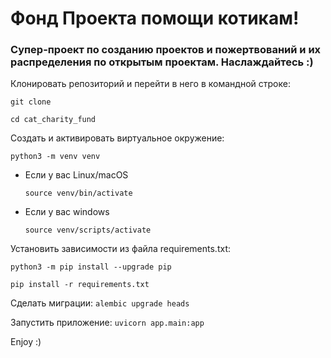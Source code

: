 # Фонд Проекта помощи котикам!

### Супер-проект по созданию проектов и пожертвований и их распределения по открытым проектам. Наслаждайтесь :)

Клонировать репозиторий и перейти в него в командной строке:

```
git clone 
```

```
cd cat_charity_fund
```

Cоздать и активировать виртуальное окружение:

```
python3 -m venv venv
```

* Если у вас Linux/macOS

    ```
    source venv/bin/activate
    ```

* Если у вас windows

    ```
    source venv/scripts/activate
    ```

Установить зависимости из файла requirements.txt:

```
python3 -m pip install --upgrade pip
```

```
pip install -r requirements.txt
```

Сделать миграции:
```alembic upgrade heads```

Запустить приложение:
```uvicorn app.main:app```

Enjoy :)